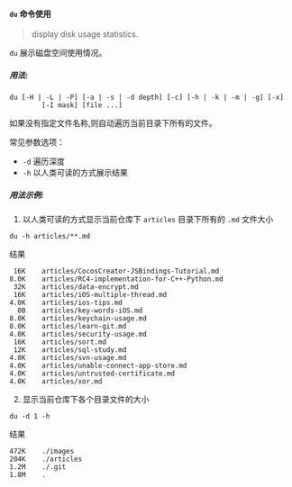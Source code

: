#### `du` 命令使用

> display disk usage statistics.

`du` 展示磁盘空间使用情况。

##### 用法:

```shell
du [-H | -L | -P] [-a | -s | -d depth] [-c] [-h | -k | -m | -g] [-x]
        [-I mask] [file ...]
```

如果没有指定文件名称,则自动遍历当前目录下所有的文件。

常见参数选项：

- `-d` 遍历深度
- `-h` 以人类可读的方式展示结果 



##### 用法示例:

1. 以人类可读的方式显示当前仓库下 `articles` 目录下所有的 `.md` 文件大小

```shell
du -h articles/**.md
```

结果

```shell
 16K	articles/CocosCreator-JSBindings-Tutorial.md
8.0K	articles/RC4-implementation-for-C++-Python.md
 32K	articles/data-encrypt.md
 16K	articles/iOS-multiple-thread.md
4.0K	articles/ios-tips.md
  0B	articles/key-words-iOS.md
8.0K	articles/keychain-usage.md
8.0K	articles/learn-git.md
4.0K	articles/security-usage.md
 16K	articles/sort.md
 12K	articles/sql-study.md
4.0K	articles/svn-usage.md
4.0K	articles/unable-connect-app-store.md
4.0K	articles/untrusted-certificate.md
4.0K	articles/xor.md
```



2. 显示当前仓库下各个目录文件的大小

```shell
du -d 1 -h
```

结果

```shell
472K	./images
204K	./articles
1.2M	./.git
1.8M	.
```


